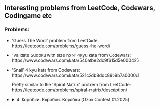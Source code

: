## Interesting problems from LeetCode, Codewars, Codingame etc

### Problems:
<ul dir="auto">
<li><p>'Guess The Word' problem from LeetCode: https://leetcode.com/problems/guess-the-word/</p></li>
<li><p>'Validate Sudoku with size NxN' 4kyu kata from Codewars: https://www.codewars.com/kata/540afbe2dc9f615d5e000425</p></li>
<li><p>'Snail' 4 kyu kata from Codewars: https://www.codewars.com/kata/521c2db8ddc89b9b7a0000c1</p></li> 
<p>Pretty similar to the 'Spiral Matrix' problem from LeetCode: https://leetcode.com/problems/spiral-matrix/description/</p></li>
<li><details>
<summary>4. Коробки. Коробки. Коробки (Ozon Contest 01.2025)</summary>
<h2 dir="auto">
<p dir="auto" align="center">4. Коробки. Коробки. Коробки</p></h2>
<p dir="auto" align="center">За частичное решение можно получить 11 баллов, за полное — 23 балла</p>
<p dir="auto" align="center"> ограничение по времени на тест: 2.000 Мс</p>
<p dir="auto" align="center"> ограничение по памяти на тест: 256 мегабайт</p>

<h3 dir="auto">Условие задачи</h3>
<p dir="auto">
Вы работаете в компании, занимающейся логистикой и доставкой товаров. Ваша задача — разработать систему для отслеживания перемещения коробок внутри склада.

Коробка размером a на b представлена в матрице из ASCII-символов в виде прямоугольника, где a символов в ширину и b символов в длину (см. пример). Коробки также могут быть вложены друг в друга для удобства транспортировки и хранения. Каждая коробка в левом верхнем углу имеет уникальный номер, состоящий из букв латинского алфавита и цифр, длиной не больше 3 символов.

Чтобы было удобнее хранить данные о перемещении коробок, представьте все коробки, учитывая их вложенность друг в друга, в формате JSON. А для коробок, в которых нет вложенных коробок, выведите их площадь (см.пример).</p>

<h3 dir="auto">Входные данные</h3>
<p dir="auto">Каждый тест состоит из нескольких наборов входных данных.</p>
<p dir="auto">Первая строка содержит целое число t (1≤t≤10<sup>4</sup>) — количество наборов входных данных.</p>
<p dir="auto">Первая строка каждого набора входных данных состоит из двух целых чисел N и M. (3≤N,M≤3⋅10<sup>5</sup>). Гарантируется, что сумма N⋅M по всем тестам не больше 10<sup>6</sup>.

Далее описана матрица из N строк по M символов каждая.

Матрица состоит из символов «.», «+», «-», «|» для описания коробок, а также латинских символов и цифр для описания названий коробок. Коробки не пересекаются и не совпадают по своим границам.</p>

<h3 dir="auto">Выходные данные</h3>
<p dir="auto">Выведите структуру коробок в формате JSON, где для коробок без вложенности представлена их площадь. Порядок вывода коробок внутри одной коробки не имеет значения.

Размер выходных данных не должен превосходить 20МБ.</p>

<h3 dir="auto">Пример</h3>
<p dir="auto"><strong>Входные данные</strong></p>

```
5
11 12
+----------+
|A+---+....|
|.|B52|....|
|.+---+....|
|+-------+.|
||r9.+--+|.|
||+-+|Ip||.|
|||7||..||.|
||+-++--+|.|
|+-------+.|
+----------+
3 3
...
...
...
3 5
+---+
|I63|
+---+
8 9
+------+.
|256...|.
|......|.
|......|.
+------+.
....+---+
....|R..|
....+---+
3 9
+-++-++-+
|2||5||6|
+-++-++-+
```

<p dir="auto"><strong>Выходные данные</strong></p>

```
[
  {
    "A": {
      "B52": 3,
      "r9": {
        "7": 1,
        "Ip": 4
      }
    }
  },
  {},
  {
    "I63": 3
  },
  {
    "256": 18,
    "R": 3
  },
  {
    "2": 1,
    "5": 1,
    "6": 1
  }
]
```
</details></li>
</ul>
